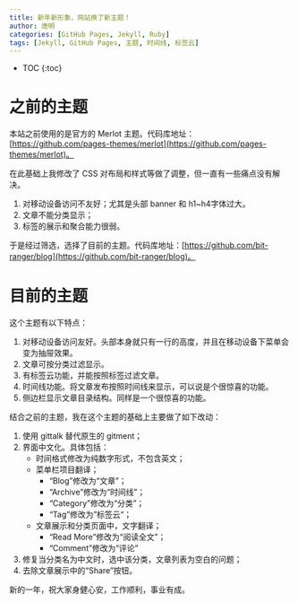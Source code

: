 ```yaml
---
title: 新年新形象，网站换了新主题！
author: 唐明
categories: [GitHub Pages, Jekyll, Ruby]
tags: [Jekyll, GitHub Pages, 主题, 时间线, 标签云]
---
```

* TOC
{:toc}

# 之前的主题

本站之前使用的是官方的 Merlot 主题。代码库地址：[https://github.com/pages-themes/merlot](https://github.com/pages-themes/merlot)。

在此基础上我修改了 CSS 对布局和样式等做了调整，但一直有一些痛点没有解决。

1. 对移动设备访问不友好；尤其是头部 banner 和 h1~h4字体过大。
1. 文章不能分类显示；
1. 标签的展示和聚合能力很弱。

<!--以上为摘要内容-->

于是经过筛选，选择了目前的主题。代码库地址：[https://github.com/bit-ranger/blog](https://github.com/bit-ranger/blog)。

# 目前的主题

这个主题有以下特点：

1. 对移动设备访问友好。头部本身就只有一行的高度，并且在移动设备下菜单会变为抽屉效果。
1. 文章可按分类过滤显示。
1. 有标签云功能，并能按照标签过滤文章。
1. 时间线功能。将文章发布按照时间线来显示，可以说是个很惊喜的功能。
1. 侧边栏显示文章目录结构。同样是一个很惊喜的功能。

结合之前的主题，我在这个主题的基础上主要做了如下改动：

1. 使用 gittalk 替代原生的 gitment；
1. 界面中文化。具体包括：
    - 时间格式修改为纯数字形式，不包含英文；
    - 菜单栏项目翻译；
        - “Blog”修改为“文章”；
        - “Archive”修改为“时间线”；
        - “Category”修改为“分类”；
        - “Tag”修改为”标签云“；
    - 文章展示和分类页面中，文字翻译；
        - “Read More”修改为“阅读全文”；
        - “Comment”修改为“评论”
1. 修复当分类名为中文时，选中该分类，文章列表为空白的问题；
1. 去除文章展示中的“Share”按钮。

新的一年，祝大家身健心安，工作顺利，事业有成。